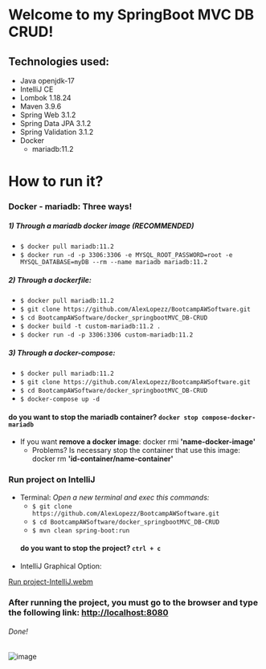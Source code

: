 # Welcome to my SpringBoot MVC DB CRUD!
## Technologies used:
* Java openjdk-17
* IntelliJ CE
* Lombok 1.18.24
* Maven 3.9.6
* Spring Web 3.1.2
* Spring Data JPA 3.1.2
* Spring Validation 3.1.2
* Docker
  * mariadb:11.2

# How to run it? 
### Docker - mariadb: Three ways!

##### 1) Through a mariadb docker image (RECOMMENDED)
* ```$ docker pull mariadb:11.2 ```
* ```$ docker run -d -p 3306:3306 -e MYSQL_ROOT_PASSWORD=root -e MYSQL_DATABASE=myDB --rm --name mariadb mariadb:11.2 ```

##### 2) Through a dockerfile:
* ```$ docker pull mariadb:11.2 ```
* ```$ git clone https://github.com/AlexLopezz/BootcampAWSoftware.git ```
* ```$ cd BootcampAWSoftware/docker_springbootMVC_DB-CRUD ```
* ```$ docker build -t custom-mariadb:11.2 . ```
* ```$ docker run -d -p 3306:3306 custom-mariadb:11.2 ```

##### 3) Through a docker-compose:
* ```$ docker pull mariadb:11.2 ```
* ```$ git clone https://github.com/AlexLopezz/BootcampAWSoftware.git ```
* ```$ cd BootcampAWSoftware/docker_springbootMVC_DB-CRUD ```
* ```$ docker-compose up -d ```

#### do you want to stop the mariadb container? ``` docker stop compose-docker-mariadb ```

  * If you want **remove a docker image**: docker rmi **'name-docker-image'**
    * Problems? Is necessary stop the container that use this image: docker rm **'id-container/name-container'**
### Run project on IntelliJ 
* Terminal: *Open a new terminal and exec this commands:*
    * ```$ git clone https://github.com/AlexLopezz/BootcampAWSoftware.git ```
    * ```$ cd BootcampAWSoftware/docker_springbootMVC_DB-CRUD ``` 
    * ```$ mvn clean spring-boot:run ```
  #### do you want to stop the project? ``` ctrl + c ```
* IntelliJ Graphical Option:

[Run project-IntelliJ.webm](https://github.com/AlexLopezz/docker.bootcamp.aws-software/assets/90531107/73635634-707e-4492-ab9b-df521878078e)

### After running the project, you must go to the browser and type the following link: [http://localhost:8080](http://localhost:8080/)
###### Done!
![image](https://github.com/AlexLopezz/docker.bootcamp.aws-software/assets/90531107/d6ad9cd9-fda9-403a-993b-c04ec992b0a7)
